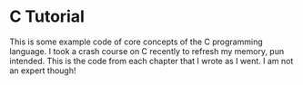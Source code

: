 # C Tutorial
This is some example code of core concepts of the C programming language.
I took a crash course on C recently to refresh my memory, pun intended.
This is the code from each chapter that I wrote as I went.
I am not an expert though!
